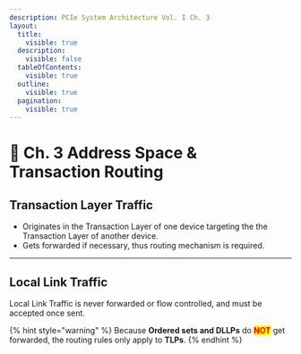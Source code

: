 ```yaml
---
description: PCIe System Architecture Vol. I Ch. 3
layout:
  title:
    visible: true
  description:
    visible: false
  tableOfContents:
    visible: true
  outline:
    visible: true
  pagination:
    visible: true
---
```


# 🔀 Ch. 3 Address Space & Transaction Routing

## Transaction Layer Traffic

* Originates in the Transaction Layer of one device targeting the the Transaction Layer of another device.
* Gets forwarded if necessary, thus routing mechanism is required.

***

## Local Link Traffic

Local Link Traffic is never forwarded or flow controlled, and must be accepted once sent.

{% hint style="warning" %}
Because **Ordered sets and DLLPs** do <mark style="color:red;">**NOT**</mark> get forwarded, the routing rules only apply to **TLPs**.
{% endhint %}
